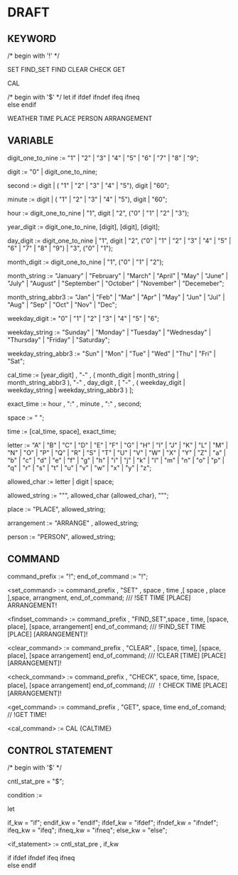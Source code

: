 # DRAFT

## KEYWORD

/* begin with '!' */

SET
FIND_SET
FIND
CLEAR
CHECK
GET

CAL

/* begin with '$' */
let 
if	ifdef	ifndef	ifeq	ifneq	
else
endif

WEATHER
TIME
PLACE
PERSON
ARRANGEMENT


## VARIABLE
digit_one_to_nine :=
    "1" | "2" | "3" | "4" | "5" | "6" | "7" | "8" | "9";
 
digit := 
    "0" | digit_one_to_nine;

second :=
    digit
    | ( "1" | "2" | "3" | "4" | "5"), digit
    | "60";

minute :=
    digit
    | ( "1" | "2" | "3" | "4" | "5"), digit
    | "60";

hour :=
    digit_one_to_nine
    | "1", digit
    | "2", ("0" | "1" | "2" | "3");

year_digit := digit_one_to_nine, [digit], [digit], [digit];

day_digit :=
    digit_one_to_nine
    | "1", digit
    | "2", ("0" | "1" | "2" | "3" | "4" | "5" | "6" | "7" | "8" | "9")
    | "3", ("0" | "1");

month_digit :=
    digit_one_to_nine
    | "1", ("0" | "1" | "2");

month_string :=
    "January"   |
    "February"  |
    "March"     |
    "April"     |
    "May"       |
    "June"      |
    "July"      |
    "August"    |
    "September" |
    "October"   |
    "November"  |
    "Decemeber"; 

month_string_abbr3 :=
    "Jan" | "Feb" | "Mar" | "Apr" | "May" | "Jun" |
    "Jul" | "Aug" | "Sep" | "Oct" | "Nov" | "Dec";

weekday_digit :=
    "0" | "1" | "2" | "3" | "4" | "5" | "6";

weekday_string :=
    "Sunday"    |
    "Monday"    |
    "Tuesday"   |
    "Wednesday" |
    "Thursday"  |
    "Friday"    |
    "Saturday";  

weekday_string_abbr3 :=
    "Sun" | "Mon" | "Tue" | "Wed" | "Thu" | "Fri" | "Sat";

cal_time := 
    [year_digit] , "-" , ( month_digit | month_string | month_string_abbr3 ), "-" , 
    day_digit ,  [ "-" , ( weekday_digit | weekday_string | weekday_string_abbr3 ) ];

exact_time := hour , ":" , minute , ":" , second;

space := " ";

time := [cal_time, space], exact_time;

letter := 
    "A" | "B" | "C" | "D" | "E" | "F" | "G" | "H" | "I" | "J" | "K" | "L" | "M" |
    "N" | "O" | "P" | "Q" | "R" | "S" | "T" | "U" | "V" | "W" | "X" | "Y" | "Z" | 
    "a" | "b" | "c" | "d" | "e" | "f" | "g" | "h" | "i" | "j" | "k" | "l" | "m" | 
    "n" | "o" | "p" | "q" | "r" | "s" | "t" | "u" | "v" | "w" | "x" | "y" | "z";

allowed_char := letter | digit | space;

allowed_string := "\"", allowed_char {allowed_char}, "\"";

place := "PLACE", allowed_string;

arrangement :=  "ARRANGE" , allowed_string;

person := "PERSON", allowed_string;

## COMMAND
command_prefix := "!";
end_of_command := "!";

<set_command> :=
    command_prefix , "SET" , space , time ,[ space , place ],space, arrangment,
    end_of_command;
/// !SET  TIME [PLACE] ARRANGEMENT!

<findset_command> :=
    command_prefix , "FIND_SET",space , time, [space, place], [space, arrangement]
    end_of_command; 
/// !FIND_SET TIME [PLACE] [ARRANGEMENT]!

<clear_command> :=
    command_prefix ,  "CLEAR" , [space, time], [space, place], [space arrangement]
    end_of_command; 
/// !CLEAR [TIME] [PLACE] [ARRANGEMENT]!

<check_command> :=
    command_prefix , "CHECK", space, time, [space, place], [space arrangement]
    end_of_command;
/// ！CHECK TIME [PLACE] [ARRANGEMENT]!

<get_command> :=
    command_prefix , "GET", space, time
    end_of_comand;
// !GET TIME!

<cal_command> :=
CAL {CALTIME}

## CONTROL STATEMENT
/* begin with '$' */

cntl_stat_pre = "$";

condition :=

let

if_kw = "if";
endif_kw = "endif";
ifdef_kw =  "ifdef";
ifndef_kw = "ifndef";
ifeq_kw =   "ifeq";
ifneq_kw = "ifneq";
else_kw =   "else";


<if_statement> :=
    cntl_stat_pre , if_kw <condition>

if	ifdef	ifndef	ifeq	ifneq	
else
endif

